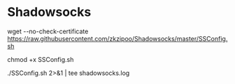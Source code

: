 # Shadowsocks

wget --no-check-certificate https://raw.githubusercontent.com/zkzipoo/Shadowsocks/master/SSConfig.sh

chmod +x SSConfig.sh

./SSConfig.sh 2>&1 | tee shadowsocks.log
